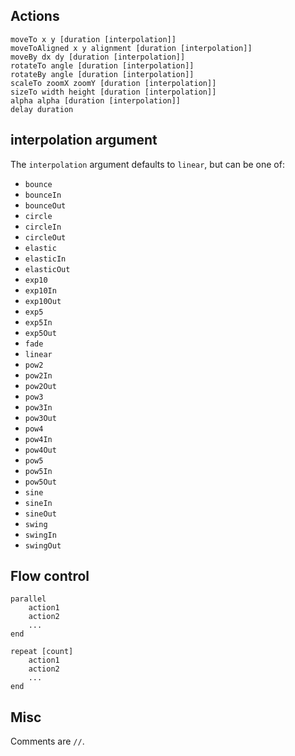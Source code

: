 ## Actions

    moveTo x y [duration [interpolation]]
    moveToAligned x y alignment [duration [interpolation]]
    moveBy dx dy [duration [interpolation]]
    rotateTo angle [duration [interpolation]]
    rotateBy angle [duration [interpolation]]
    scaleTo zoomX zoomY [duration [interpolation]]
    sizeTo width height [duration [interpolation]]
    alpha alpha [duration [interpolation]]
    delay duration

## interpolation argument

The `interpolation` argument defaults to `linear`, but can be one of:

- `bounce`
- `bounceIn`
- `bounceOut`
- `circle`
- `circleIn`
- `circleOut`
- `elastic`
- `elasticIn`
- `elasticOut`
- `exp10`
- `exp10In`
- `exp10Out`
- `exp5`
- `exp5In`
- `exp5Out`
- `fade`
- `linear`
- `pow2`
- `pow2In`
- `pow2Out`
- `pow3`
- `pow3In`
- `pow3Out`
- `pow4`
- `pow4In`
- `pow4Out`
- `pow5`
- `pow5In`
- `pow5Out`
- `sine`
- `sineIn`
- `sineOut`
- `swing`
- `swingIn`
- `swingOut`

## Flow control

    parallel
        action1
        action2
        ...
    end

    repeat [count]
        action1
        action2
        ...
    end

## Misc

Comments are `//`.
